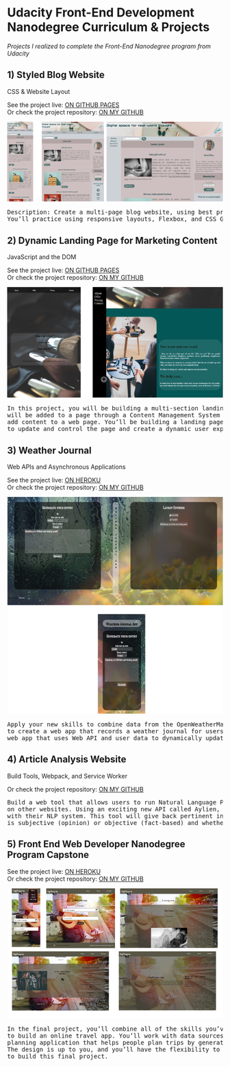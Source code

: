 # Udacity Front-End Development Nanodegree Curriculum & Projects
*Projects I realized to complete the Front-End Nanodegree program from Udacity*

## **1) Styled Blog Website**<br>
CSS & Website Layout

See the project live: [ON GITHUB PAGES](https://zh-betina.github.io/UDACITY---Personal-Blog/)<br>
Or check the project repository: [ON MY GITHUB](https://github.com/zh-betina/UDACITY---Personal-Blog)

![Project screenshot](/UDblog.png)

<pre>Description: Create a multi-page blog website, using best practices for content and page styling with HTML and CSS. 
You’ll practice using responsive layouts, Flexbox, and CSS Grid to create the structure and design for your own blog.</pre>

## **2) Dynamic Landing Page for Marketing Content**<br>
JavaScript and the DOM

See the project live: [ON GITHUB PAGES](https://zh-betina.github.io/UDACITY---Landing-Page/)<br>
Or check the project repository: [ON MY GITHUB](https://github.com/zh-betina/UDACITY---Landing-Page)

![Project screenshot](/UDlanding.png)

<pre>In this project, you will be building a multi-section landing page. Often times, you won’t know how much content 
will be added to a page through a Content Management System (CSM) or an API. To handle this problem, you will dynamically
add content to a web page. You’ll be building a landing page that combines your skills with JavaScript, HTML, and CSS 
to update and control the page and create a dynamic user experience.</pre>

## **3) Weather Journal**<br>
Web APIs and Asynchronous Applications

See the project live: [ON HEROKU](https://secret-harbor-17931.herokuapp.com/)<br>
Or check the project repository: [ON MY GITHUB](https://github.com/zh-betina/UDACITY---Weather-Journal-App)

![Project screenshot](/UDweatJourn.png)

<pre>Apply your new skills to combine data from the OpenWeatherMap API and client side (browser) HTML forms 
to create a web app that records a weather journal for users. This project requires you to create an asynchronous 
web app that uses Web API and user data to dynamically update the UI for a Weather Journal App.</pre>

## **4) Article Analysis Website**<br>
Build Tools, Webpack, and Service Worker

Or check the project repository: [ON MY GITHUB](https://github.com/zh-betina/zh-betina-UDACITY---NLP-tool)

<pre>Build a web tool that allows users to run Natural Language Processing (NLP) on articles or blogs found 
on other websites. Using an exciting new API called Aylien, you can build a simple web interface to interact 
with their NLP system. This tool will give back pertinent information about the article: whether the content 
is subjective (opinion) or objective (fact-based) and whether it is positive, neutral, or negative in tone.</pre>

## **5) Front End Web Developer Nanodegree Program Capstone**<br>

See the project live: [ON HEROKU](https://trip-prepper.herokuapp.com/)<br>
Or check the project repository: [ON MY GITHUB](https://github.com/zh-betina/Travel-App)

![Project screenshot](/UDtrip.png)

<pre>In the final project, you’ll combine all of the skills you’ve developed throughout the Nanodegree program 
to build an online travel app. You’ll work with data sources from multiple APIs to create a dynamic travel weather 
planning application that helps people plan trips by generating weather forecasts for the places they’re visiting. 
The design is up to you, and you’ll have the flexibility to include and combine other APIs (even your own!) 
to build this final project.</pre>
